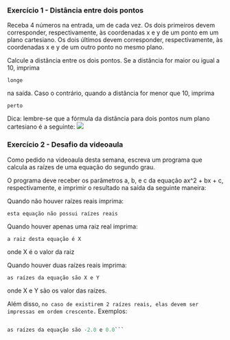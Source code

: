 ### Exercício 1 - Distância entre dois pontos

Receba 4 números na entrada, um de cada vez. Os dois primeiros devem corresponder, respectivamente, às coordenadas x e y de um ponto em um plano cartesiano. Os dois últimos devem corresponder, respectivamente, às coordenadas x e y de um outro ponto no mesmo plano.

Calcule a distância entre os dois pontos. Se a distância for maior ou igual a 10, imprima

```longe```

na saída. Caso o contrário, quando a distância for menor que 10, imprima

```perto```

Dica: lembre-se que a fórmula da distância para dois pontos num plano cartesiano é a seguinte:
![](img.png)

### Exercício 2 - Desafio da videoaula

Como pedido na videoaula desta semana, escreva um programa que calcula as raízes de uma equação do segundo grau.

O programa deve receber os parâmetros a, b, e c da equação  ax^2 + bx + c, respectivamente, e imprimir o resultado na saída da seguinte maneira:

Quando não houver raízes reais imprima:

```esta equação não possui raízes reais```

Quando houver apenas uma raiz real imprima:

```a raiz desta equação é X```

onde X é o valor da raiz

Quando houver duas raízes reais imprima:

```as raízes da equação são X e Y```

onde X e Y são os valor das raízes.

Além disso, ```no caso de existirem 2 raízes reais, elas devem ser impressas em ordem crescente.``` Exemplos:

```as raízes da equação são 1.0 e 2.0

as raízes da equação são -2.0 e 0.0```
